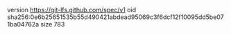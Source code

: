 version https://git-lfs.github.com/spec/v1
oid sha256:0e6b25651535b55d490421abdead95069c3f6dcf12f10095dd5be071ba04762a
size 783
